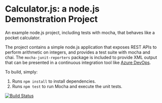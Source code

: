 Calculator.js: a node.js Demonstration Project
==============================================
An example node.js project, including tests with mocha, that behaves like
a pocket calculator.

The project contains a simple node.js application that exposes REST APIs
to perform arithmetic on integers, and provides a test suite with mocha
and chai.  The `mocha-junit-reporters` package is included to provide XML
output that can be presented in a continuous integration tool like
[Azure DevOps](https://azure.com/devops).

To build, simply:

1. Runs `npm install` to install dependencies.
2. Runs `npm test` to run Mocha and execute the unit tests.

[![Build Status](https://dev.azure.com/gcyaz400/Integrating%20External%20Source%20Control%20with%20Azure%20Pipelines/_apis/build/status/gcyaz400.calculator?branchName=master)](https://dev.azure.com/gcyaz400/Integrating%20External%20Source%20Control%20with%20Azure%20Pipelines/_build/latest?definitionId=5&branchName=master)
